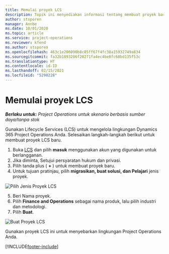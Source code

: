 ```yaml
---
title: Memulai proyek LCS
description: Topik ini menyediakan informasi tentang membuat proyek baru di LCS untuk lingkungan Project Operations anda.
author: stsporen
manager: Annbe
ms.date: 10/01/2020
ms.topic: article
ms.service: project-operations
ms.reviewer: kfend
ms.author: stsporen
ms.openlocfilehash: 463c1e206090b8c85ff67f4fc38a15932749a834
ms.sourcegitcommit: fa32b1893286f20271fa4ec4be8fc68bd135f53c
ms.translationtype: HT
ms.contentlocale: id-ID
ms.lasthandoff: 02/15/2021
ms.locfileid: "5290228"
---
```

# <a name="start-a-new-lcs-project"></a>Memulai proyek LCS

_**Berlaku untuk:** Project Operations untuk skenario berbasis sumber daya/tanpa stok_

Gunakan Lifecycle Services (LCS) untuk mengelola lingkungan Dynamics 365 Project Operations Anda. Selesaikan langkah-langkah berikut untuk membuat proyek LCS baru.

1. Buka [LCS](https://lcs.dynamics.com/Logon/Index) dan pilih **masuk** menggunakan akun yang digunakan untuk berlangganan.
2. Jika diminta, Setujui persyaratan hukum dan privasi.
3. Pilih tanda plus ( **+** ) untuk membuat proyek baru.
4. Untuk tujuan pratinjau, pilih **migrasikan, buat solusi, dan Pelajari** jenis proyek.

  ![Pilih Jenis Proyek LCS](./media/create-lcs-1.png)

5. Beri Nama proyek. 
6. Pilih **Finance and Operations** sebagai nama produk, lalu pilih industri dan metodologi. 
7. Pilih **Buat**.

![Buat Proyek LCS](./media/create-lcs-2.png)

Gunakan proyek LCS ini untuk menyebarkan lingkungan Project Operations Anda.



[!INCLUDE[footer-include](../includes/footer-banner.md)]